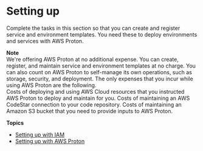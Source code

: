 # Setting up<a name="ag-setting-up"></a>

Complete the tasks in this section so that you can create and register service and environment templates\. You need these to deploy environments and services with AWS Proton\.

**Note**  
We're offering AWS Proton at no additional expense\. You can create, register, and maintain service and environment templates at no charge\. You can also count on AWS Proton to self\-manage its own operations, such as storage, security, and deployment\. The only expenses that you incur while using AWS Proton are the following\.  
Costs of deploying and using AWS Cloud resources that you instructed AWS Proton to deploy and maintain for you\.
Costs of maintaining an AWS CodeStar connection to your code repository\.
Costs of maintaining an Amazon S3 bucket that you need to provide inputs to AWS Proton\.

**Topics**
+ [Setting up with IAM](ag-setting-up-iam.md)
+ [Setting up with AWS Proton](setting-up-for-service.md)